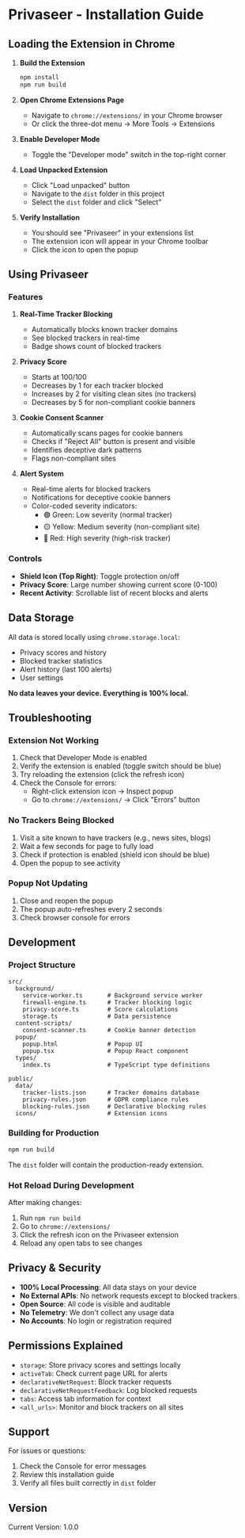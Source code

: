 # Privaseer - Installation Guide

## Loading the Extension in Chrome

1. **Build the Extension**
   ```bash
   npm install
   npm run build
   ```

2. **Open Chrome Extensions Page**
   - Navigate to `chrome://extensions/` in your Chrome browser
   - Or click the three-dot menu → More Tools → Extensions

3. **Enable Developer Mode**
   - Toggle the "Developer mode" switch in the top-right corner

4. **Load Unpacked Extension**
   - Click "Load unpacked" button
   - Navigate to the `dist` folder in this project
   - Select the `dist` folder and click "Select"

5. **Verify Installation**
   - You should see "Privaseer" in your extensions list
   - The extension icon will appear in your Chrome toolbar
   - Click the icon to open the popup

## Using Privaseer

### Features

1. **Real-Time Tracker Blocking**
   - Automatically blocks known tracker domains
   - See blocked trackers in real-time
   - Badge shows count of blocked trackers

2. **Privacy Score**
   - Starts at 100/100
   - Decreases by 1 for each tracker blocked
   - Increases by 2 for visiting clean sites (no trackers)
   - Decreases by 5 for non-compliant cookie banners

3. **Cookie Consent Scanner**
   - Automatically scans pages for cookie banners
   - Checks if "Reject All" button is present and visible
   - Identifies deceptive dark patterns
   - Flags non-compliant sites

4. **Alert System**
   - Real-time alerts for blocked trackers
   - Notifications for deceptive cookie banners
   - Color-coded severity indicators:
     - 🟢 Green: Low severity (normal tracker)
     - 🟡 Yellow: Medium severity (non-compliant site)
     - 🔴 Red: High severity (high-risk tracker)

### Controls

- **Shield Icon (Top Right)**: Toggle protection on/off
- **Privacy Score**: Large number showing current score (0-100)
- **Recent Activity**: Scrollable list of recent blocks and alerts

## Data Storage

All data is stored locally using `chrome.storage.local`:
- Privacy scores and history
- Blocked tracker statistics
- Alert history (last 100 alerts)
- User settings

**No data leaves your device. Everything is 100% local.**

## Troubleshooting

### Extension Not Working

1. Check that Developer Mode is enabled
2. Verify the extension is enabled (toggle switch should be blue)
3. Try reloading the extension (click the refresh icon)
4. Check the Console for errors:
   - Right-click extension icon → Inspect popup
   - Go to `chrome://extensions/` → Click "Errors" button

### No Trackers Being Blocked

1. Visit a site known to have trackers (e.g., news sites, blogs)
2. Wait a few seconds for page to fully load
3. Check if protection is enabled (shield icon should be blue)
4. Open the popup to see activity

### Popup Not Updating

1. Close and reopen the popup
2. The popup auto-refreshes every 2 seconds
3. Check browser console for errors

## Development

### Project Structure

```
src/
  background/
    service-worker.ts       # Background service worker
    firewall-engine.ts      # Tracker blocking logic
    privacy-score.ts        # Score calculations
    storage.ts              # Data persistence
  content-scripts/
    consent-scanner.ts      # Cookie banner detection
  popup/
    popup.html              # Popup UI
    popup.tsx               # Popup React component
  types/
    index.ts                # TypeScript type definitions

public/
  data/
    tracker-lists.json      # Tracker domains database
    privacy-rules.json      # GDPR compliance rules
    blocking-rules.json     # Declarative blocking rules
  icons/                    # Extension icons
```

### Building for Production

```bash
npm run build
```

The `dist` folder will contain the production-ready extension.

### Hot Reload During Development

After making changes:
1. Run `npm run build`
2. Go to `chrome://extensions/`
3. Click the refresh icon on the Privaseer extension
4. Reload any open tabs to see changes

## Privacy & Security

- **100% Local Processing**: All data stays on your device
- **No External APIs**: No network requests except to blocked trackers
- **Open Source**: All code is visible and auditable
- **No Telemetry**: We don't collect any usage data
- **No Accounts**: No login or registration required

## Permissions Explained

- `storage`: Store privacy scores and settings locally
- `activeTab`: Check current page URL for alerts
- `declarativeNetRequest`: Block tracker requests
- `declarativeNetRequestFeedback`: Log blocked requests
- `tabs`: Access tab information for context
- `<all_urls>`: Monitor and block trackers on all sites

## Support

For issues or questions:
1. Check the Console for error messages
2. Review this installation guide
3. Verify all files built correctly in `dist` folder

## Version

Current Version: 1.0.0
